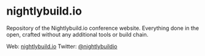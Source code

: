 nightlybuild.io
===============

Repository of the Nightlybuild.io conference website. Everything done in the open,
crafted without any additional tools or build chain.

Web: [nightlybuild.io](http://nightlybuild.io/)
Twitter: [@nightlybuildio](https://twitter.com/nightlybuildio)
